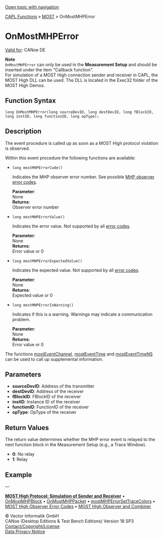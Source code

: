 [Open topic with navigation](../../../../../CANoeDEFamily.htm#Topics/CAPLFunctions/MOST/EventProcedures/CAPLfunctionOnMOSTMHPError.md)

[CAPL Functions](../../CAPLfunctions.md) » [MOST](../CAPLfunctionsMOSTOverview.md) » OnMostMHPError

# OnMostMHPError

[Valid for](../../../Shared/FeatureAvailability.md): CANoe DE

**Note**  
`OnMostMHPError` can only be used in the **Measurement Setup** and should be inserted under the item "Callback function".  
For simulation of a MOST High connection sender and receiver in CAPL, the MOST High DLL can be used. The DLL is located in the Exec32 folder of the MOST High Demos.

## Function Syntax

```plaintext
long OnMostMHPError(long sourceDevID, long destDevID, long fBlockID, long instID, long functionID, long opType);
```

## Description

The event procedure is called up as soon as a MOST High protocol violation is observed.

Within this event procedure the following functions are available:

- `long mostMHPErrorCode()`

  Indicates the MHP observer error number. See possible [MHP observer error codes](../CAPLfunctionsMOSTHighObserverErrorCodes.md).

  **Parameter**:  
  None  
  **Returns**:  
  Observer error number

- `long mostMHPErrorValue()`

  Indicates the error value. Not supported by all [error codes](../CAPLfunctionsMOSTHighObserverErrorCodes.md).

  **Parameter**:  
  None  
  **Returns**:  
  Error value or 0

- `long mostMHPErrorExpectedValue()`

  Indicates the expected value. Not supported by all [error codes](../CAPLfunctionsMOSTHighObserverErrorCodes.md).

  **Parameter**:  
  None  
  **Returns**:  
  Expected value or 0

- `long mostMHPErrorIsWarning()`

  Indicates if this is a warning. Warnings may indicate a communication problem.

  **Parameter**:  
  None  
  **Returns**:  
  Error value or 0

The functions [mostEventChannel](../Functions/CAPLfunctionMOSTEvent.md), [mostEventTime](../Functions/CAPLfunctionMOSTEvent.md) and [mostEventTimeNS](../Functions/CAPLfunctionMOSTEvent.md) can be used to call up supplemental information.

## Parameters

- **sourceDevID**: Address of the transmitter
- **destDevID**: Address of the receiver
- **fBlockID**: FBlockID of the receiver
- **instID**: Instance ID of the receiver
- **functionID**: FunctionID of the receiver
- **opType**: OpType of the receiver

## Return Values

The return value determines whether the MHP error event is relayed to the next function block in the Measurement Setup (e.g., a Trace Window).

- **0**: No relay
- **1**: Relay

## Example

—

[**MOST High Protocol: Simulation of Sender and Receiver**](../../../CANoeCANalyzer/MOST/MOSTHighProtocolSimulation.md) • [OnMostMHPBlock](CAPLfunctionOnMOSTMHPBlock.md) • [OnMostMHPPacket](CAPLfunctionOnMOSTMHPPacket.md) • [mostMHPErrorSetTraceColors](../Functions/CAPLfunctionMOSTMHPErrorSetTraceColors.md) • [MOST High Observer Error Codes](../CAPLfunctionsMOSTHighObserverErrorCodes.md) • [MOST High Observer and Combiner](../CAPLfunctionsMOSTHighObserverCombiner.md)

© Vector Informatik GmbH  
CANoe (Desktop Editions & Test Bench Editions) Version 18 SP3  
[Contact/Copyright/License](../../../Shared/ContactCopyrightLicense.md)  
[Data Privacy Notice](https://www.vector.com/int/en/company/get-info/privacy-policy/)